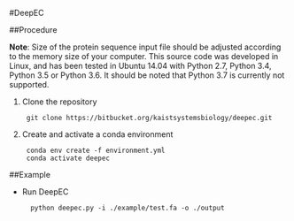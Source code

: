 #DeepEC

##Procedure

**Note**: 
Size of the protein sequence input file should be adjusted according to the memory size of your computer. 
This source code was developed in Linux, and has been tested in Ubuntu 14.04 with Python 2.7, Python 3.4, Python 3.5 or Python 3.6. 
It should be noted that Python 3.7 is currently not supported.

1. Clone the repository

        git clone https://bitbucket.org/kaistsystemsbiology/deepec.git

2. Create and activate a conda environment

        conda env create -f environment.yml
        conda activate deepec

##Example

- Run DeepEC

        python deepec.py -i ./example/test.fa -o ./output 

